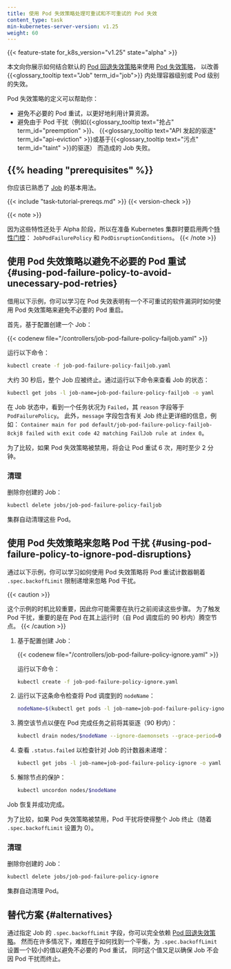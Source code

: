 ```yaml
---
title: 使用 Pod 失效策略处理可重试和不可重试的 Pod 失效
content_type: task
min-kubernetes-server-version: v1.25
weight: 60
---
```

<!--
title: Handling retriable and non-retriable pod failures with Pod failure policy
content_type: task
min-kubernetes-server-version: v1.25
weight: 60
-->

{{< feature-state for_k8s_version="v1.25" state="alpha" >}}

<!-- overview -->

<!--
This document shows you how to use the
[Pod failure policy](/docs/concepts/workloads/controllers/job#pod-failure-policy),
in combination with the default
[Pod backoff failure policy](/docs/concepts/workloads/controllers/job#pod-backoff-failure-policy),
to improve the control over the handling of container- or Pod-level failure
within a {{<glossary_tooltip text="Job" term_id="job">}}.
-->
本文向你展示如何结合默认的 [Pod 回退失效策略](/zh-cn/docs/concepts/workloads/controllers/job#pod-backoff-failure-policy)来使用
[Pod 失效策略](/zh-cn/docs/concepts/workloads/controllers/job#pod-failure-policy)，
以改善 {{<glossary_tooltip text="Job" term_id="job">}} 内处理容器级别或 Pod 级别的失效。

<!--
The definition of Pod failure policy may help you to:
* better utilize the computational resources by avoiding unnecessary Pod retries.
* avoid Job failures due to Pod disruptions (such {{<glossary_tooltip text="preemption" term_id="preemption" >}},
{{<glossary_tooltip text="API-initiated eviction" term_id="api-eviction" >}}
or {{<glossary_tooltip text="taint" term_id="taint" >}}-based eviction).
-->
Pod 失效策略的定义可以帮助你：
* 避免不必要的 Pod 重试，以更好地利用计算资源。
* 避免由于 Pod 干扰（例如{{<glossary_tooltip text="抢占" term_id="preemption" >}}、
  {{<glossary_tooltip text="API 发起的驱逐" term_id="api-eviction" >}}或基于{{<glossary_tooltip text="污点" term_id="taint" >}}的驱逐）
  而造成的 Job 失败。

## {{% heading "prerequisites" %}}

<!--
You should already be familiar with the basic use of [Job](/docs/concepts/workloads/controllers/job/).
-->
你应该已熟悉了 [Job](/zh-cn/docs/concepts/workloads/controllers/job/) 的基本用法。

{{< include "task-tutorial-prereqs.md" >}} {{< version-check >}}

<!-- steps -->

{{< note >}}
<!--
As the features are in Alpha, prepare the Kubernetes cluster with the two
[feature gates](/docs/reference/command-line-tools-reference/feature-gates/)
enabled: `JobPodFailurePolicy` and `PodDisruptionConditions`.
-->
因为这些特性还处于 Alpha 阶段，所以在准备 Kubernetes
集群时要启用两个[特性门控](/zh-cn/docs/reference/command-line-tools-reference/feature-gates/)：
`JobPodFailurePolicy` 和 `PodDisruptionConditions`。
{{< /note >}}

<!--
## Using Pod failure policy to avoid unnecessary Pod retries

With the following example, you can learn how to use Pod failure policy to
avoid unnecessary Pod restarts when a Pod failure indicates a non-retriable
software bug.

First, create a Job based on the config:
-->
## 使用 Pod 失效策略以避免不必要的 Pod 重试  {#using-pod-failure-policy-to-avoid-unecessary-pod-retries}

借用以下示例，你可以学习在 Pod 失效表明有一个不可重试的软件漏洞时如何使用
Pod 失效策略来避免不必要的 Pod 重启。

首先，基于配置创建一个 Job：

{{< codenew file="/controllers/job-pod-failure-policy-failjob.yaml" >}}

<!--
by running:
-->
运行以下命令：

```sh
kubectl create -f job-pod-failure-policy-failjob.yaml
```

<!--
After around 30s the entire Job should be terminated. Inspect the status of the Job by running:
-->
大约 30 秒后，整个 Job 应被终止。通过运行以下命令来查看 Job 的状态：

```sh
kubectl get jobs -l job-name=job-pod-failure-policy-failjob -o yaml
```

<!--
In the Job status, see a job `Failed` condition with the field `reason`
equal `PodFailurePolicy`. Additionally, the `message` field contains a
more detailed information about the Job termination, such as:
`Container main for pod default/job-pod-failure-policy-failjob-8ckj8 failed with exit code 42 matching FailJob rule at index 0`.

For comparison, if the Pod failure policy was disabled it would take 6 retries
of the Pod, taking at least 2 minutes.
-->
在 Job 状态中，看到一个任务状况为 `Failed`，其 `reason` 字段等于 `PodFailurePolicy`。
此外，`message` 字段包含有关 Job 终止更详细的信息，例如：
`Container main for pod default/job-pod-failure-policy-failjob-8ckj8 failed with exit code 42 matching FailJob rule at index 0`。

为了比较，如果 Pod 失效策略被禁用，将会让 Pod 重试 6 次，用时至少 2 分钟。

<!--
### Clean up

Delete the Job you created:
-->
### 清理

删除你创建的 Job：

```sh
kubectl delete jobs/job-pod-failure-policy-failjob
```

<!--
The cluster automatically cleans up the Pods.

## Using Pod failure policy to ignore Pod disruptions

With the following example, you can learn how to use Pod failure policy to
ignore Pod disruptions from incrementing the Pod retry counter towards the
`.spec.backoffLimit` limit.
-->
集群自动清理这些 Pod。

## 使用 Pod 失效策略来忽略 Pod 干扰  {#using-pod-failure-policy-to-ignore-pod-disruptions}

通过以下示例，你可以学习如何使用 Pod 失效策略将 Pod 重试计数器朝着 `.spec.backoffLimit` 限制递增来忽略 Pod 干扰。

{{< caution >}}
<!--
Timing is important for this example, so you may want to read the steps before
execution. In order to trigger a Pod disruption it is important to drain the
node while the Pod is running on it (within 90s since the Pod is scheduled).
-->
这个示例的时机比较重要，因此你可能需要在执行之前阅读这些步骤。
为了触发 Pod 干扰，重要的是在 Pod 在其上运行时（自 Pod 调度后的 90 秒内）腾空节点。
{{< /caution >}}

<!--
1. Create a Job based on the config:
-->
1. 基于配置创建 Job：

   {{< codenew file="/controllers/job-pod-failure-policy-ignore.yaml" >}}

   <!--
   by running:
   -->
   运行以下命令：

   ```sh
   kubectl create -f job-pod-failure-policy-ignore.yaml
   ```

<!--
2. Run this command to check the `nodeName` the Pod is scheduled to:
-->
2. 运行以下这条命令检查将 Pod 调度到的 `nodeName`：

   ```sh
   nodeName=$(kubectl get pods -l job-name=job-pod-failure-policy-ignore -o jsonpath='{.items[0].spec.nodeName}')
   ```

<!--
3. Drain the node to evict the Pod before it completes (within 90s):
-->
3. 腾空该节点以便在 Pod 完成任务之前将其驱逐（90 秒内）：

   ```sh
   kubectl drain nodes/$nodeName --ignore-daemonsets --grace-period=0
   ```

<!--
4. Inspect the `.status.failed` to check the counter for the Job is not incremented:
-->
4. 查看 `.status.failed` 以检查针对 Job 的计数器未递增：

   ```sh
   kubectl get jobs -l job-name=job-pod-failure-policy-ignore -o yaml
   ```

<!--
5. Uncordon the node:
-->
5. 解除节点的保护：

   ```sh
   kubectl uncordon nodes/$nodeName
   ```

<!--
The Job resumes and succeeds.

For comparison, if the Pod failure policy was disabled the Pod disruption would
result in terminating the entire Job (as the `.spec.backoffLimit` is set to 0).
-->
Job 恢复并成功完成。

为了比较，如果 Pod 失效策略被禁用，Pod 干扰将使得整个 Job 终止（随着 `.spec.backoffLimit` 设置为 0）。

<!--
### Cleaning up

Delete the Job you created:
-->
### 清理

删除你创建的 Job：

```sh
kubectl delete jobs/job-pod-failure-policy-ignore
```

<!--
The cluster automatically cleans up the Pods.
-->
集群自动清理 Pod。

<!--
## Alternatives

You could rely solely on the
[Pod backoff failure policy](/docs/concepts/workloads/controllers/job#pod-backoff-failure-policy),
by specifying the Job's `.spec.backoffLimit` field. However, in many situations
<<<<<<< HEAD
iit is problematic to find a balance between setting a low value for `.spec.backoffLimit`
=======
it is problematic to find a balance between setting a low value for `.spec.backoffLimit`
>>>>>>> 0585f1e3b75ea541a8cd43c685c91cdacc2f3fbe
 to avoid unnecessary Pod retries, yet high enough to make sure the Job would
not be terminated by Pod disruptions.
-->
## 替代方案  {#alternatives}

通过指定 Job 的 `.spec.backoffLimit` 字段，你可以完全依赖
[Pod 回退失效策略](/zh-cn/docs/concepts/workloads/controllers/job#pod-backoff-failure-policy)。
然而在许多情况下，难题在于如何找到一个平衡，为 `.spec.backoffLimit` 设置一个较小的值以避免不必要的 Pod 重试，
同时这个值又足以确保 Job 不会因 Pod 干扰而终止。
